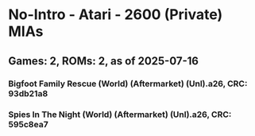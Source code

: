 # No-Intro - Atari - 2600 (Private) MIAs
## Games: 2, ROMs: 2, as of 2025-07-16

### Bigfoot Family Rescue (World) (Aftermarket) (Unl).a26, CRC: 93db21a8
### Spies In The Night (World) (Aftermarket) (Unl).a26, CRC: 595c8ea7
